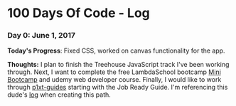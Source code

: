 # 100 Days Of Code - Log

### Day 0: June 1, 2017

**Today's Progress**: Fixed CSS, worked on canvas functionality for the app.

**Thoughts:** I plan to finish the Treehouse JavaScript track I've been working through. Next, I want to complete the free LambdaSchool bootcamp [Mini Bootcamp](https://lambdaschool.com/mini-bootcamp/) and udemy web developer course. Finally, I would like to work through [p1xt-guides](https://github.com/P1xt/p1xt-guides) starting with the Job Ready Guide. I'm referencing this dude's [log](https://github.com/jjprevite/100-days-of-code/blob/master/log.md) when creating this path.

<!-- # 100 Days Of Code - Log

### Day 0: February 30, 2016 (Example 1)
##### (delete me or comment me out)

**Today's Progress**: Fixed CSS, worked on canvas functionality for the app.

**Thoughts:** I really struggled with CSS, but, overall, I feel like I am slowly getting better at it. Canvas is still new for me, but I managed to figure out some basic functionality.

**Link to work:** [Calculator App](http://www.example.com)

### Day 0: February 30, 2016 (Example 2)
##### (delete me or comment me out)

**Today's Progress**: Fixed CSS, worked on canvas functionality for the app.

**Thoughts**: I really struggled with CSS, but, overall, I feel like I am slowly getting better at it. Canvas is still new for me, but I managed to figure out some basic functionality.

**Link(s) to work**: [Calculator App](http://www.example.com)


### Day 1: June 27, Monday

**Today's Progress**: I've gone through many exercises on FreeCodeCamp.

**Thoughts** I've recently started coding, and it's a great feeling when I finally solve an algorithm challenge after a lot of attempts and hours spent.

**Link(s) to work**
1. [Find the Longest Word in a String](https://www.freecodecamp.com/challenges/find-the-longest-word-in-a-string)
2. [Title Case a Sentence](https://www.freecodecamp.com/challenges/title-case-a-sentence)
 -->